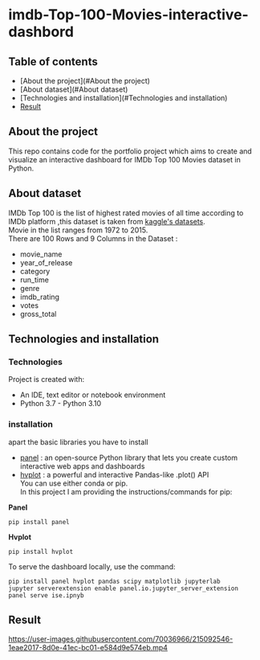# imdb-Top-100-Movies-interactive-dashbord

## Table of contents
* [About the project](#About the project)
* [About dataset](#About dataset)
* [Technologies and installation](#Technologies and installation)
* [Result](#Result)



## About the project

This repo contains code for the portfolio project which aims to create and visualize an interactive  dashboard for IMDb Top 100 Movies dataset in Python.

## About dataset

IMDb Top 100 is the list  of highest rated movies of all time  according to IMDb platform ,this dataset is taken from [kaggle's datasets](https://www.kaggle.com/datasets/themrityunjaypathak/imdb-top-100-movies).  
Movie in the list ranges from 1972 to 2015.  
There are 100 Rows and 9 Columns in the Dataset :
* movie_name 
* year_of_release  
* category
* run_time 
* genre
* imdb_rating
* votes 
* gross_total

## Technologies and installation

### Technologies
Project is created with:
* An IDE, text editor or notebook environment
* Python 3.7 - Python 3.10

### installation
apart the basic libraries you have to install 
* [panel](https://panel.holoviz.org/index.html) : an open-source Python library that lets you create custom interactive web apps and dashboards
* [hvplot](https://hvplot.holoviz.org/index.html) :  a powerful and interactive Pandas-like .plot() API  
You can use either conda or pip.  
In this project I am  providing the instructions/commands for pip:  
  
  
**Panel**
```
pip install panel
```
**Hvplot**
```
pip install hvplot
```
To serve the dashboard locally, use the command:
```
pip install panel hvplot pandas scipy matplotlib jupyterlab
jupyter serverextension enable panel.io.jupyter_server_extension
panel serve ise.ipnyb
```

## Result



https://user-images.githubusercontent.com/70036966/215092546-1eae2017-8d0e-41ec-bc01-e584d9e574eb.mp4


